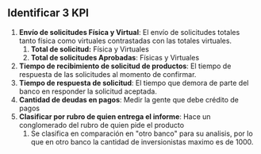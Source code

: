 ## Identificar 3 KPI
1) **Envío de solicitudes Física y Virtual**: El envío de solicitudes totales tanto física como virtuales contrastadas con las totales virtuales.
	1) **Total de solicitud:** Física y Virtuales
	2) **Total de solicitudes Aprobadas**: Físicas y Virtuales
2) **Tiempo de recibimiento de solicitud de productos**: El tiempo de respuesta de las solicitudes al momento de confirmar.
3) **Tiempo de respuesta de solicitud**: El tiempo que demora de parte del banco en responder la solicitud aceptada.
4) **Cantidad de deudas en pagos**: Medir la gente que debe crédito de pagos
5) **Clasificar por rubro de quien entrega el informe**: Hace un conglomerado del rubro de quien pide el producto
	1) Se clasifica en comparación en "otro banco" para su analisis, por lo que en otro banco la cantidad de inversionistas maximo es de 1000.
